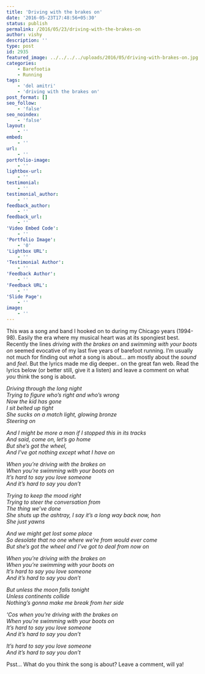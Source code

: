 ```yaml
---
title: 'Driving with the brakes on'
date: '2016-05-23T17:48:56+05:30'
status: publish
permalink: /2016/05/23/driving-with-the-brakes-on
author: vishy
description: ''
type: post
id: 2935
featured_image: ../../../../uploads/2016/05/driving-with-brakes-on.jpg
categories: 
    - Barefootia
    - Running
tags:
    - 'del amitri'
    - 'driving with the brakes on'
post_format: []
seo_follow:
    - 'false'
seo_noindex:
    - 'false'
layout:
    - ''
embed:
    - ''
url:
    - ''
portfolio-image:
    - ''
lightbox-url:
    - ''
testimonial:
    - ''
testimonial_author:
    - ''
feedback_author:
    - ''
feedback_url:
    - ''
'Video Embed Code':
    - ''
'Portfolio Image':
    - '0'
'Lightbox URL':
    - ''
'Testimonial Author':
    - ''
'Feedback Author':
    - ''
'Feedback URL':
    - ''
'Slide Page':
    - ''
image:
    - ''
---
```

This was a song and band I hooked on to during my Chicago years (1994-98). Easily the era where my musical heart was at its spongiest best. Recently the lines *driving with the brakes on* and *swimming with your boots on* seemed evocative of my last five years of barefoot running. I’m usually not much for finding out *what* a song is about… am mostly about the *sound* and *feel*. But the lyrics made me dig deeper.. on the great fan web. Read the lyrics below (or better still, give it a listen) and leave a comment on what *you* think the song is about.

*Driving through the long night*  
*Trying to figure who’s right and who’s wrong*  
*Now the kid has gone*  
*I sit belted up tight*  
*She sucks on a match light, glowing bronze*  
*Steering on*

 *And I might be more a man if I stopped this in its tracks*   
*And said, come on, let’s go home*   
*But she’s got the wheel,*  
*And I’ve got nothing except what I have on*

 *When you’re driving with the brakes on*   
*When you’re swimming with your boots on*  
*It’s hard to say you love someone*  
*And it’s hard to say you don’t*

 *Trying to keep the mood right*  
*Trying to steer the conversation from*   
*The thing we’ve done*  
*She shuts up the ashtray, I say it’s a long way back now, hon*   
*She just yawns*

 *And we might get lost some place*   
*So desolate that no one where we’re from would ever come*   
*But she’s got the wheel and I’ve got to deal from now on*

 *When you’re driving with the brakes on*  
*When you’re swimming with your boots on*   
*It’s hard to say you love someone*  
*And it’s hard to say you don’t*

 *But unless the moon falls tonight*  
*Unless continents collide*   
*Nothing’s gonna make me break from her side*

 *‘Cos when you’re driving with the brakes on*   
*When you’re swimming with your boots on*  
*It’s hard to say you love someone*  
*And it’s hard to say you don’t*

 *It’s hard to say you love someone*   
*And it’s hard to say you don’t*

Psst… What do you think the song is about? Leave a comment, will ya!

